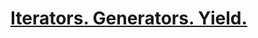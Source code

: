 # [Iterators. Generators. Yield.](https://github.com/netology-code/py-homeworks-advanced/tree/master/2.Iterators.Generators.Yield)